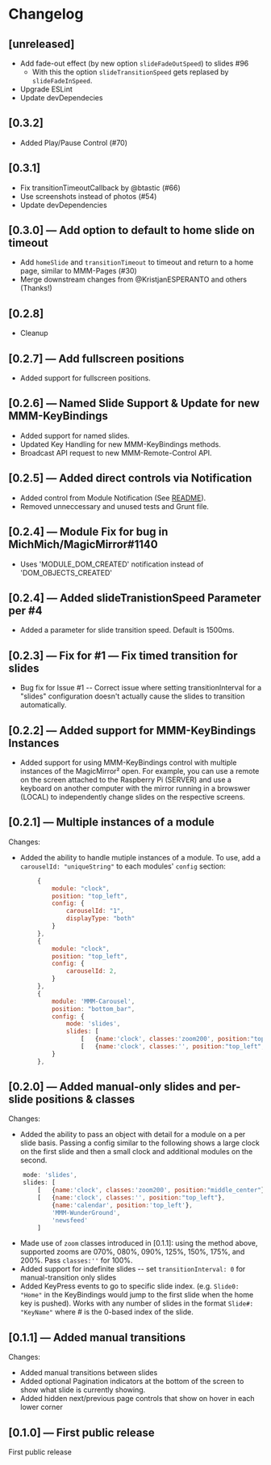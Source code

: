 # Changelog

## <a name="unreleased"></a>[unreleased]

- Add fade-out effect (by new option `slideFadeOutSpeed`) to slides #96
  - With this the option `slideTransitionSpeed` gets replased by `slideFadeInSpeed`.
- Upgrade ESLint
- Update devDependecies

## <a name="0_3_2"></a>[0.3.2]

- Added Play/Pause Control (#70)

## <a name="0_3_1"></a>[0.3.1]

- Fix transitionTimeoutCallback by @btastic (#66)
- Use screenshots instead of photos (#54)
- Update devDependencies

## <a name="0_3_0"></a>[0.3.0] ― Add option to default to home slide on timeout

- Add `homeSlide` and `transitionTimeout` to timeout and return to a home page, similar to MMM-Pages (#30)
- Merge downstream changes from @KristjanESPERANTO and others (Thanks!)

## <a name="0_2_8"></a>[0.2.8]

- Cleanup

## <a name="0_2_7"></a>[0.2.7] ― Add fullscreen positions

- Added support for fullscreen positions.

## <a name="0_2_6"></a>[0.2.6] ― Named Slide Support & Update for new MMM-KeyBindings

- Added support for named slides.
- Updated Key Handling for new MMM-KeyBindings methods.
- Broadcast API request to new MMM-Remote-Control API.

## <a name="0_2_5"></a>[0.2.5] ― Added direct controls via Notification

- Added control from Module Notification (See [README](README.md#Navigation-from-other-modules)).
- Removed unneccessary and unused tests and Grunt file.

## <a name="0_2_4"></a>[0.2.4] ― Module Fix for bug in MichMich/MagicMirror#1140

- Uses 'MODULE_DOM_CREATED' notification instead of 'DOM_OBJECTS_CREATED'

## <a name="0_2_4"></a>[0.2.4] ― Added slideTranistionSpeed Parameter per #4

- Added a parameter for slide transition speed. Default is 1500ms.

## <a name="0_2_3"></a>[0.2.3] ― Fix for #1 ― Fix timed transition for slides

- Bug fix for Issue #1 -- Correct issue where setting transitionInterval for a "slides" configuration doesn't actually cause the slides to transition automatically.

## <a name="0_2_2"></a>[0.2.2] ― Added support for MMM-KeyBindings Instances

- Added support for using MMM-KeyBindings control with multiple instances of the MagicMirror² open. For example, you can use a remote on the screen attached to the Raspberry Pi (SERVER) and use a keyboard on another computer with the mirror running in a browswer (LOCAL) to independently change slides on the respective screens.

## <a name="0_2_1"></a>[0.2.1] ― Multiple instances of a module

Changes:

- Added the ability to handle mutiple instances of a module. To use, add a `carouselId: "uniqueString"` to each modules' `config` section:

```javascript
        {
            module: "clock",
            position: "top_left",
            config: {
                carouselId: "1",
                displayType: "both"
            }
        },
        {
            module: "clock",
            position: "top_left",
            config: {
                carouselId: 2,
            }
        },
        {
            module: 'MMM-Carousel',
            position: "bottom_bar",
            config: {
                mode: 'slides',
                slides: [
                    [   {name:'clock', classes:'zoom200', position:"top_left", carouselId: "1"} ],
                    [   {name:'clock', classes:'', position:"top_left", carouselId: 2},  ]]
            }
        },
```

## [0.2.0] ― Added manual-only slides and per-slide positions & classes

Changes:

- Added the ability to pass an object with detail for a module on a per slide basis. Passing a config similar to the following shows a large clock on the first slide and then a small clock and additional modules on the second.

```javascript
    mode: 'slides',
    slides: [
        [   {name:'clock', classes:'zoom200', position:"middle_center"} ],
        [   {name:'clock', classes:'', position:"top_left"},
            {name:'calendar', position:'top_left'},
            'MMM-WunderGround',
            'newsfeed'
        ]
```

- Made use of `zoom` classes introduced in [0.1.1]: using the method above, supported zooms are 070%, 080%, 090%, 125%, 150%, 175%, and 200%. Pass `classes:''` for 100%.
- Added support for indefinite slides -- set `transitionInterval: 0` for manual-transition only slides
- Added KeyPress events to go to specific slide index. (e.g. `Slide0: "Home"` in the KeyBindings would jump to the first slide when the home key is pushed). Works with any number of slides in the format `Slide#: "KeyName"` where # is the 0-based index of the slide.

## [0.1.1] ― Added manual transitions

Changes:

- Added manual transitions between slides
- Added optional Pagination indicators at the bottom of the screen to show what slide is currently showing.
- Added hidden next/previous page controls that show on hover in each lower corner

## [0.1.0] ― First public release

First public release
